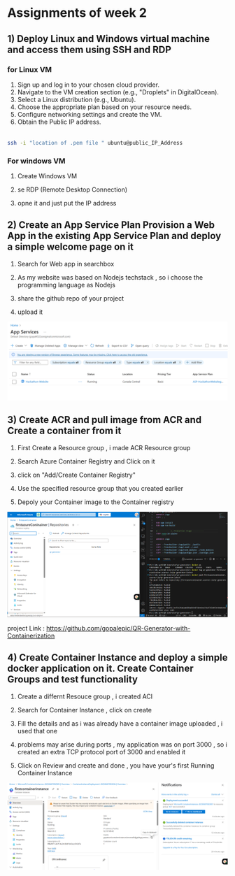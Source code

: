 # Assignments of week 2

## 1) Deploy Linux and Windows virtual machine and access them using SSH and RDP

### for Linux VM
1. Sign up and log in to your chosen cloud provider.
2. Navigate to the VM creation section (e.g., "Droplets" in DigitalOcean).
3. Select a Linux distribution (e.g., Ubuntu).
4. Choose the appropriate plan based on your resource needs.
5. Configure networking settings and create the VM.
6. Obtain the Public IP address.


```bash

ssh -i "location of .pem file " ubuntu@public_IP_Address

```
### For windows VM

1. Create Windows VM

2. se RDP (Remote Desktop Connection)

3. opne it and just put the IP address


## 2) Create an App Service Plan Provision a Web App in the existing App Service Plan and deploy a simple welcome page on it 

1. Search for Web app in searchbox

2. As my website was based on Nodejs techstack , so i choose the programming language as Nodejs 

3. share the github repo of your project 

4. upload it 

![alt text](Resources/image.png)

## 3) Create ACR and pull image from ACR and Create a container from it

  1. First Create a Resource group , i made ACR Resource group

  2. Search Azure Container Registry and Click on it 

  3. click on "Add/Create Container Registry"

  4. Use the specified resource group that you created earlier

  5. Depoly your Container image to the Container registry 

  ![alt text](Resources/Screenshot%202025-06-06%20170817.png)

  project Link : https://github.com/gopalepic/QR-Generator-with-Containerization

  ## 4) Create Container Instance and deploy a simple docker application on it. Create Container Groups and test functionality

  1) Create a differnt Resouce group , i created ACI

  2) Search for Container Instance , click on create 

  3) Fill the details and as i was already have a container image uploaded , i used that one 

  4) problems may arise during ports , my application was on port 3000 , so i created an extra TCP protocol port of 3000 and enabled it 

  5) Click on Review and create and done , you have your's first Running Container Instance 

  ![alt text](Resources/Screenshot%202025-06-07%20094047.png)

